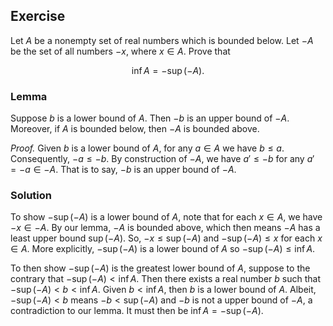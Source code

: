 ## Exercise
Let $A$ be a nonempty set of real numbers which is bounded below. Let $-A$ be the set of all numbers $-x$, where $x\in A$. Prove that

$$\inf A = -\sup (-A).$$

### Lemma
Suppose $b$ is a lower bound of $A$. Then $-b$ is an upper bound of $-A$. Moreover, if $A$ is bounded below, then $-A$ is bounded above.

*Proof.* Given $b$ is a lower bound of $A$, for any $a\in A$ we have $b \le a$. Consequently, $-a \le -b$. By construction of $-A$, we have $a' \le -b$ for any $a' = -a \in -A$. That is to say, $-b$ is an upper bound of $-A$.

### Solution
To show $-\sup (-A)$ is a lower bound of $A$, note that for each $x \in A$, we have $-x \in -A$. By our lemma, $-A$ is bounded above, which then means $-A$ has a least upper bound $\sup (-A)$. So, $-x \le \sup (-A)$ and $-\sup (-A) \le x$ for each $x\in A$. More explicitly, $-\sup (-A)$ is a lower bound of $A$ so $- \sup (-A) \le \inf A$.

To then show $-\sup (-A)$ is the greatest lower bound of $A$, suppose to the contrary that $-\sup (-A) \lt \inf A$. Then there exists a real number $b$ such that $-\sup (-A) \lt b \lt \inf A$. Given $b \lt \inf A$, then $b$ is a lower bound of $A$. Albeit, $-\sup (-A) \lt b$ means $-b \lt \sup (-A)$ and $-b$ is not a upper bound of $-A$, a contradiction to our lemma. It must then be $\inf A = -\sup (-A)$.
